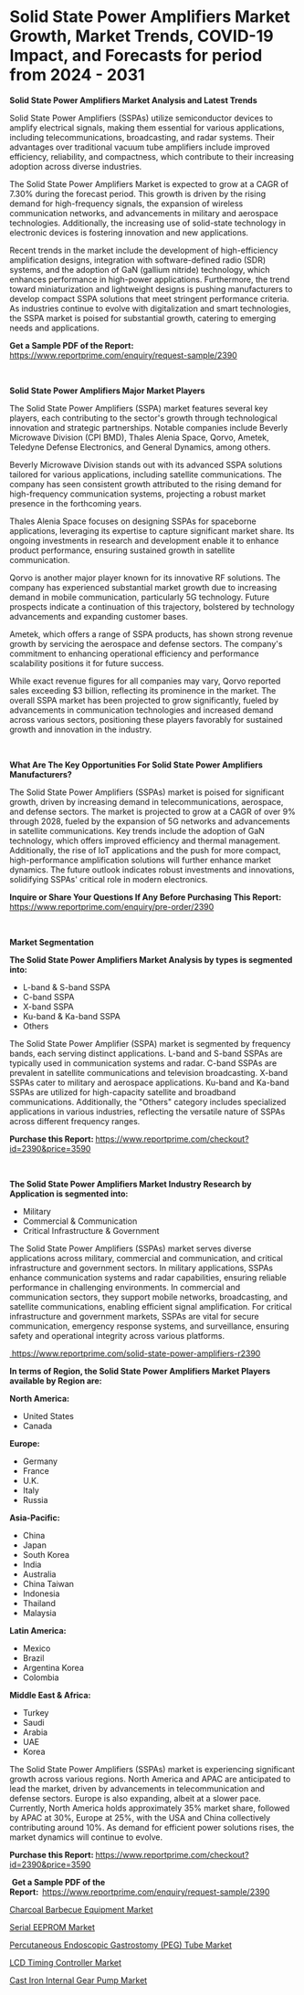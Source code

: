 <p><h1>Solid State Power Amplifiers Market Growth, Market Trends, COVID-19 Impact, and Forecasts for period from 2024 - 2031</h1></p><p><strong>Solid State Power Amplifiers Market Analysis and Latest Trends</strong></p>
<p><p>Solid State Power Amplifiers (SSPAs) utilize semiconductor devices to amplify electrical signals, making them essential for various applications, including telecommunications, broadcasting, and radar systems. Their advantages over traditional vacuum tube amplifiers include improved efficiency, reliability, and compactness, which contribute to their increasing adoption across diverse industries.</p><p>The Solid State Power Amplifiers Market is expected to grow at a CAGR of 7.30% during the forecast period. This growth is driven by the rising demand for high-frequency signals, the expansion of wireless communication networks, and advancements in military and aerospace technologies. Additionally, the increasing use of solid-state technology in electronic devices is fostering innovation and new applications.</p><p>Recent trends in the market include the development of high-efficiency amplification designs, integration with software-defined radio (SDR) systems, and the adoption of GaN (gallium nitride) technology, which enhances performance in high-power applications. Furthermore, the trend toward miniaturization and lightweight designs is pushing manufacturers to develop compact SSPA solutions that meet stringent performance criteria. As industries continue to evolve with digitalization and smart technologies, the SSPA market is poised for substantial growth, catering to emerging needs and applications.</p></p>
<p><strong>Get a Sample PDF of the Report:&nbsp;</strong> <a href="https://www.reportprime.com/enquiry/request-sample/2390">https://www.reportprime.com/enquiry/request-sample/2390</a></p>
<p>&nbsp;</p>
<p><strong>Solid State Power Amplifiers Major Market Players</strong></p>
<p><p>The Solid State Power Amplifiers (SSPA) market features several key players, each contributing to the sector's growth through technological innovation and strategic partnerships. Notable companies include Beverly Microwave Division (CPI BMD), Thales Alenia Space, Qorvo, Ametek, Teledyne Defense Electronics, and General Dynamics, among others.</p><p>Beverly Microwave Division stands out with its advanced SSPA solutions tailored for various applications, including satellite communications. The company has seen consistent growth attributed to the rising demand for high-frequency communication systems, projecting a robust market presence in the forthcoming years.</p><p>Thales Alenia Space focuses on designing SSPAs for spaceborne applications, leveraging its expertise to capture significant market share. Its ongoing investments in research and development enable it to enhance product performance, ensuring sustained growth in satellite communication.</p><p>Qorvo is another major player known for its innovative RF solutions. The company has experienced substantial market growth due to increasing demand in mobile communication, particularly 5G technology. Future prospects indicate a continuation of this trajectory, bolstered by technology advancements and expanding customer bases.</p><p>Ametek, which offers a range of SSPA products, has shown strong revenue growth by servicing the aerospace and defense sectors. The company's commitment to enhancing operational efficiency and performance scalability positions it for future success.</p><p>While exact revenue figures for all companies may vary, Qorvo reported sales exceeding $3 billion, reflecting its prominence in the market. The overall SSPA market has been projected to grow significantly, fueled by advancements in communication technologies and increased demand across various sectors, positioning these players favorably for sustained growth and innovation in the industry.</p></p>
<p>&nbsp;</p>
<p><strong>What Are The Key Opportunities For Solid State Power Amplifiers Manufacturers?</strong></p>
<p><p>The Solid State Power Amplifiers (SSPAs) market is poised for significant growth, driven by increasing demand in telecommunications, aerospace, and defense sectors. The market is projected to grow at a CAGR of over 9% through 2028, fueled by the expansion of 5G networks and advancements in satellite communications. Key trends include the adoption of GaN technology, which offers improved efficiency and thermal management. Additionally, the rise of IoT applications and the push for more compact, high-performance amplification solutions will further enhance market dynamics. The future outlook indicates robust investments and innovations, solidifying SSPAs' critical role in modern electronics.</p></p>
<p><strong>Inquire or Share Your Questions If Any Before Purchasing This Report:</strong> <a href="https://www.reportprime.com/enquiry/pre-order/2390">https://www.reportprime.com/enquiry/pre-order/2390</a></p>
<p>&nbsp;</p>
<p><strong>Market Segmentation</strong></p>
<p><strong>The Solid State Power Amplifiers Market Analysis by types is segmented into:</strong></p>
<p><ul><li>L-band & S-band SSPA</li><li>C-band SSPA</li><li>X-band SSPA</li><li>Ku-band & Ka-band SSPA</li><li>Others</li></ul></p>
<p><p>The Solid State Power Amplifier (SSPA) market is segmented by frequency bands, each serving distinct applications. L-band and S-band SSPAs are typically used in communication systems and radar. C-band SSPAs are prevalent in satellite communications and television broadcasting. X-band SSPAs cater to military and aerospace applications. Ku-band and Ka-band SSPAs are utilized for high-capacity satellite and broadband communications. Additionally, the "Others" category includes specialized applications in various industries, reflecting the versatile nature of SSPAs across different frequency ranges.</p></p>
<p><strong>Purchase this Report:&nbsp;</strong><a href="https://www.reportprime.com/checkout?id=2390&price=3590">https://www.reportprime.com/checkout?id=2390&price=3590</a></p>
<p>&nbsp;</p>
<p><strong>The Solid State Power Amplifiers Market Industry Research by Application is segmented into:</strong></p>
<p><ul><li>Military</li><li>Commercial & Communication</li><li>Critical Infrastructure & Government</li></ul></p>
<p><p>The Solid State Power Amplifiers (SSPAs) market serves diverse applications across military, commercial and communication, and critical infrastructure and government sectors. In military applications, SSPAs enhance communication systems and radar capabilities, ensuring reliable performance in challenging environments. In commercial and communication sectors, they support mobile networks, broadcasting, and satellite communications, enabling efficient signal amplification. For critical infrastructure and government markets, SSPAs are vital for secure communication, emergency response systems, and surveillance, ensuring safety and operational integrity across various platforms.</p></p>
<p><a href="https://www.reportprime.com/solid-state-power-amplifiers-r2390">&nbsp;https://www.reportprime.com/solid-state-power-amplifiers-r2390</a></p>
<p><strong>In terms of Region, the Solid State Power Amplifiers Market Players available by Region are:</strong></p>
<p>
    <p> <strong> North America: </strong>
        <ul>
            <li>United States</li>
            <li>Canada</li>
        </ul>
        </p> 
    <p> <strong> Europe: </strong>
        <ul>
            <li>Germany</li>
            <li>France</li>
            <li>U.K.</li>
            <li>Italy</li>
            <li>Russia</li>
        </ul>
        </p> 
    <p> <strong> Asia-Pacific: </strong>
        <ul>
            <li>China</li>
            <li>Japan</li>
            <li>South Korea</li>
            <li>India</li>
            <li>Australia</li>
            <li>China Taiwan</li>
            <li>Indonesia</li>
            <li>Thailand</li>
            <li>Malaysia</li>
        </ul>
        </p> 
    <p> <strong> Latin America: </strong>
        <ul>
            <li>Mexico</li>
            <li>Brazil</li>
            <li>Argentina Korea</li>
            <li>Colombia</li>
        </ul>
        </p> 
    <p> <strong> Middle East & Africa: </strong>
        <ul>
            <li>Turkey</li>
            <li>Saudi</li>
            <li>Arabia</li>
            <li>UAE</li>
            <li>Korea</li>
        </ul>
    </p>
    </p>
<p><p>The Solid State Power Amplifiers (SSPAs) market is experiencing significant growth across various regions. North America and APAC are anticipated to lead the market, driven by advancements in telecommunication and defense sectors. Europe is also expanding, albeit at a slower pace. Currently, North America holds approximately 35% market share, followed by APAC at 30%, Europe at 25%, with the USA and China collectively contributing around 10%. As demand for efficient power solutions rises, the market dynamics will continue to evolve.</p></p>
<p><strong>Purchase this Report: </strong><a href="https://www.reportprime.com/checkout?id=2390&price=3590">https://www.reportprime.com/checkout?id=2390&price=3590</a></p>
<p>&nbsp;<strong>Get a Sample PDF of the Report:&nbsp;&nbsp;</strong><a href="https://www.reportprime.com/enquiry/request-sample/2390">https://www.reportprime.com/enquiry/request-sample/2390</a></p>
<p><strong></strong></p>
<p><p><a href="https://medium.com/@welsonwiden94552/charcoal-barbecue-equipment-industry-forecast-market-shifts-and-strategic-imperatives-2024-2031-cb1cd4b1a924">Charcoal Barbecue Equipment Market</a></p><p><a href="https://github.com/angelajermaine/Market-Research-Report-List-5/blob/main/serial-eeprom-market.md">Serial EEPROM Market</a></p><p><a href="https://issuu.com/reportprime-2/docs/percutaneous-endoscopic-gastrostomy_1c7386c6bc95d1">Percutaneous Endoscopic Gastrostomy (PEG) Tube Market</a></p><p><a href="https://github.com/NargisHussain432/Market-Research-Report-List-1/blob/main/lcd-timing-controller-market.md">LCD Timing Controller Market</a></p><p><a href="https://medium.com/@cloydrenner_30555/global-cast-iron-internal-gear-pump-market-analysis-trends-forecasts-and-growth-opportunities-658c03077b5a?postPublishedType=initial">Cast Iron Internal Gear Pump Market</a></p></p>